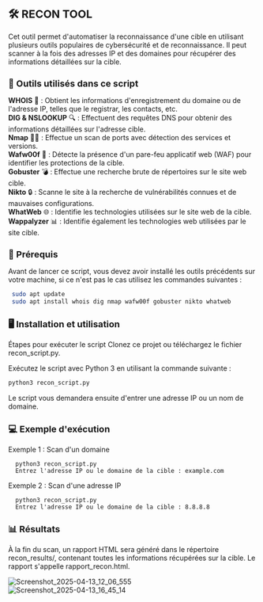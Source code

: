 <h1 style="font-size: 22px;">🛠️ RECON TOOL </h1>

Cet outil permet d'automatiser la reconnaissance d'une cible en utilisant plusieurs outils populaires de cybersécurité et de reconnaissance. Il peut scanner à la fois des adresses IP et des domaines pour récupérer des informations détaillées sur la cible.  


<h2 style="font-size: 18px;">🧰 Outils utilisés dans ce script </h2>
  
**WHOIS** 🧐 : Obtient les informations d'enregistrement du domaine ou de l'adresse IP, telles que le registrar, les contacts, etc.  
**DIG & NSLOOKUP** 🔍 : Effectuent des requêtes DNS pour obtenir des informations détaillées sur l'adresse cible.  
**Nmap** 🕵️‍♂️ : Effectue un scan de ports avec détection des services et versions.  
**Wafw00f** 🧱 : Détecte la présence d'un pare-feu applicatif web (WAF) pour identifier les protections de la cible.  
**Gobuster** 💣 : Effectue une recherche brute de répertoires sur le site web cible.  
**Nikto** 🔒 : Scanne le site à la recherche de vulnérabilités connues et de mauvaises configurations.  
**WhatWeb** 🌐 : Identifie les technologies utilisées sur le site web de la cible.  
**Wappalyzer** 📊 : Identifie également les technologies web utilisées par le site cible.        


<h2 style="font-size: 18px;">🚀 Prérequis  </h2>
Avant de lancer ce script, vous devez avoir installé les outils précédents sur votre machine, si ce n'est pas le cas utilisez les commandes suivantes :  

  ```bash
   sudo apt update
   sudo apt install whois dig nmap wafw00f gobuster nikto whatweb
  ```


<h2 style="font-size: 18px;">🖥️ Installation et utilisation  </h2>
  
Étapes pour exécuter le script
Clonez ce projet ou téléchargez le fichier recon_script.py.

Exécutez le script avec Python 3 en utilisant la commande suivante :  
 ```bash
python3 recon_script.py
```
Le script vous demandera ensuite d'entrer une adresse IP ou un nom de domaine.


<h2 style="font-size: 18px;">💻 Exemple d'exécution </h2> 

   Exemple 1 : Scan d'un domaine
      
      python3 recon_script.py
      Entrez l'adresse IP ou le domaine de la cible : example.com
   
   Exemple 2 : Scan d'une adresse IP  
      
      python3 recon_script.py
      Entrez l'adresse IP ou le domaine de la cible : 8.8.8.8
   
   <h2 style="font-size: 18px;">📊 Résultats  </h2>
   À la fin du scan, un rapport HTML sera généré dans le répertoire recon_results/, contenant toutes les informations récupérées sur la cible. Le rapport s'appelle rapport_recon.html.    

</br>
     
![Screenshot_2025-04-13_12_06_555](https://github.com/user-attachments/assets/b2ec6594-a398-4675-a222-4fed8fb83700) 
    <br>
![Screenshot_2025-04-13_16_45_14](https://github.com/user-attachments/assets/3c2f7284-f4c7-4d1d-ac2c-1ea786b2b38e)
